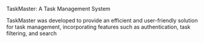 TaskMaster: A Task Management System

TaskMaster was developed to provide an efficient and user-friendly solution for task management, incorporating features such as authentication, task filtering, and search
